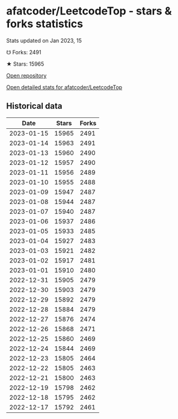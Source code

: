 # afatcoder/LeetcodeTop - stars & forks statistics

Stats updated on Jan 2023, 15

☋ Forks: 2491

★ Stars: 15965

[Open repository](https://github.com/afatcoder/LeetcodeTop)

[Open detailed stats for afatcoder/LeetcodeTop](https://reviewgithub.com/rep/afatcoder/LeetcodeTop)

## Historical data
| Date | Stars | Forks |
|------|-------|-------|
| 2023-01-15 | 15965 | 2491 | 
| 2023-01-14 | 15963 | 2491 | 
| 2023-01-13 | 15960 | 2490 | 
| 2023-01-12 | 15957 | 2490 | 
| 2023-01-11 | 15956 | 2489 | 
| 2023-01-10 | 15955 | 2488 | 
| 2023-01-09 | 15947 | 2487 | 
| 2023-01-08 | 15944 | 2487 | 
| 2023-01-07 | 15940 | 2487 | 
| 2023-01-06 | 15937 | 2486 | 
| 2023-01-05 | 15933 | 2485 | 
| 2023-01-04 | 15927 | 2483 | 
| 2023-01-03 | 15921 | 2482 | 
| 2023-01-02 | 15917 | 2481 | 
| 2023-01-01 | 15910 | 2480 | 
| 2022-12-31 | 15905 | 2479 | 
| 2022-12-30 | 15903 | 2479 | 
| 2022-12-29 | 15892 | 2479 | 
| 2022-12-28 | 15884 | 2479 | 
| 2022-12-27 | 15876 | 2474 | 
| 2022-12-26 | 15868 | 2471 | 
| 2022-12-25 | 15860 | 2469 | 
| 2022-12-24 | 15844 | 2469 | 
| 2022-12-23 | 15805 | 2464 | 
| 2022-12-22 | 15805 | 2463 | 
| 2022-12-21 | 15800 | 2463 | 
| 2022-12-19 | 15798 | 2462 | 
| 2022-12-18 | 15795 | 2462 | 
| 2022-12-17 | 15792 | 2461 | 

